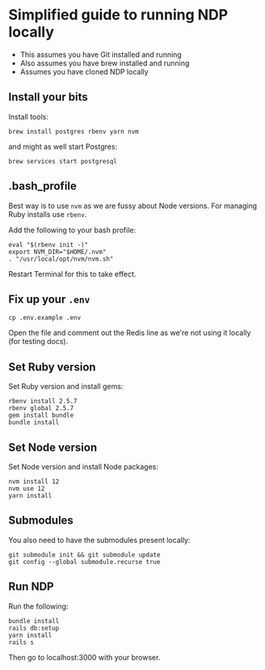 # Simplified guide to running NDP locally

* This assumes you have Git installed and running
* Also assumes you have brew installed and running
* Assumes you have cloned NDP locally

## Install your bits

Install tools:

``` shell
brew install postgres rbenv yarn nvm
```

and might as well start Postgres:

``` shell
brew services start postgresql
```

## .bash_profile

Best way is to use `nvm` as we are fussy about Node versions. For managing Ruby installs use `rbenv`.

Add the following to your bash profile:

``` shell
eval "$(rbenv init -)"
export NVM_DIR="$HOME/.nvm"
. "/usr/local/opt/nvm/nvm.sh"
```

Restart Terminal for this to take effect.

## Fix up your `.env`

``` shell
cp .env.example .env
```

Open the file and comment out the Redis line as we're not using it locally (for testing docs).

## Set Ruby version

Set Ruby version and install gems:

``` shell
rbenv install 2.5.7
rbenv global 2.5.7
gem install bundle
bundle install
```

## Set Node version

Set Node version and install Node packages:

``` shell
nvm install 12
nvm use 12
yarn install
```

## Submodules

You also need to have the submodules present locally:

``` shell
git submodule init && git submodule update
git config --global submodule.recurse true
```

## Run NDP

Run the following:

``` shell
bundle install
rails db:setup
yarn install
rails s
```

Then go to localhost:3000 with your browser.

